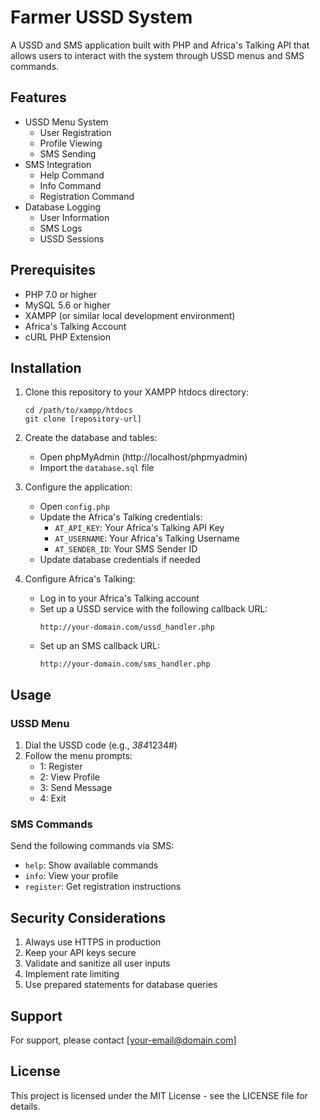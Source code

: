 # Farmer USSD System

A USSD and SMS application built with PHP and Africa's Talking API that allows users to interact with the system through USSD menus and SMS commands.

## Features

- USSD Menu System
  - User Registration
  - Profile Viewing
  - SMS Sending
- SMS Integration
  - Help Command
  - Info Command
  - Registration Command
- Database Logging
  - User Information
  - SMS Logs
  - USSD Sessions

## Prerequisites

- PHP 7.0 or higher
- MySQL 5.6 or higher
- XAMPP (or similar local development environment)
- Africa's Talking Account
- cURL PHP Extension

## Installation

1. Clone this repository to your XAMPP htdocs directory:
   ```
   cd /path/to/xampp/htdocs
   git clone [repository-url]
   ```

2. Create the database and tables:
   - Open phpMyAdmin (http://localhost/phpmyadmin)
   - Import the `database.sql` file

3. Configure the application:
   - Open `config.php`
   - Update the Africa's Talking credentials:
     - `AT_API_KEY`: Your Africa's Talking API Key
     - `AT_USERNAME`: Your Africa's Talking Username
     - `AT_SENDER_ID`: Your SMS Sender ID
   - Update database credentials if needed

4. Configure Africa's Talking:
   - Log in to your Africa's Talking account
   - Set up a USSD service with the following callback URL:
     ```
     http://your-domain.com/ussd_handler.php
     ```
   - Set up an SMS callback URL:
     ```
     http://your-domain.com/sms_handler.php
     ```

## Usage

### USSD Menu
1. Dial the USSD code (e.g., *384*1234#)
2. Follow the menu prompts:
   - 1: Register
   - 2: View Profile
   - 3: Send Message
   - 4: Exit

### SMS Commands
Send the following commands via SMS:
- `help`: Show available commands
- `info`: View your profile
- `register`: Get registration instructions

## Security Considerations

1. Always use HTTPS in production
2. Keep your API keys secure
3. Validate and sanitize all user inputs
4. Implement rate limiting
5. Use prepared statements for database queries

## Support

For support, please contact [your-email@domain.com]

## License

This project is licensed under the MIT License - see the LICENSE file for details. 